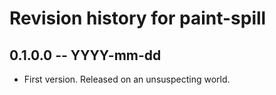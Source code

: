 # Revision history for paint-spill

## 0.1.0.0 -- YYYY-mm-dd

* First version. Released on an unsuspecting world.
